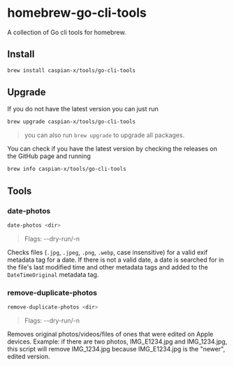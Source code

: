 # homebrew-go-cli-tools

A collection of Go cli tools for homebrew.

## Install

```sh
brew install caspian-x/tools/go-cli-tools
```

## Upgrade

If you do not have the latest version you can just run
```sh
brew upgrade caspian-x/tools/go-cli-tools
```
> you can also run `brew upgrade` to upgrade all packages.

You can check if you have the latest version by checking the releases on the GitHub page and running
```sh
brew info caspian-x/tools/go-cli-tools
```

## Tools

### date-photos
```sh
date-photos <dir>
```
> Flags: --dry-run/-n

Checks files (`.jpg`, `.jpeg`, `.png`, `.webp`, case insensitive) for a valid exif metadata tag for a date. If there is not a valid date, a date is searched for in the file's last modified time and other metadata tags and added to the `DateTimeOriginal` metadata tag.

### remove-duplicate-photos
```sh
remove-duplicate-photos <dir>
```
> Flags: --dry-run/-n

Removes original photos/videos/files of ones that were edited on Apple devices. 
Example: if there are two photos, IMG_E1234.jpg and IMG_1234.jpg, this script will remove IMG_1234.jpg because IMG_E1234.jpg is the "newer", edited version.
